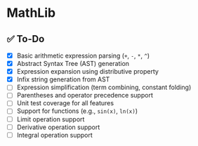 # MathLib

## ✅ To-Do

- [x] Basic arithmetic expression parsing (`+`, `-`, `*`, `^`)
- [x] Abstract Syntax Tree (AST) generation
- [x] Expression expansion using distributive property
- [x] Infix string generation from AST
- [ ] Expression simplification (term combining, constant folding)
- [ ] Parentheses and operator precedence support
- [ ] Unit test coverage for all features
- [ ] Support for functions (e.g., `sin(x)`, `ln(x)`)
- [ ] Limit operation support
- [ ] Derivative operation support
- [ ] Integral operation support
